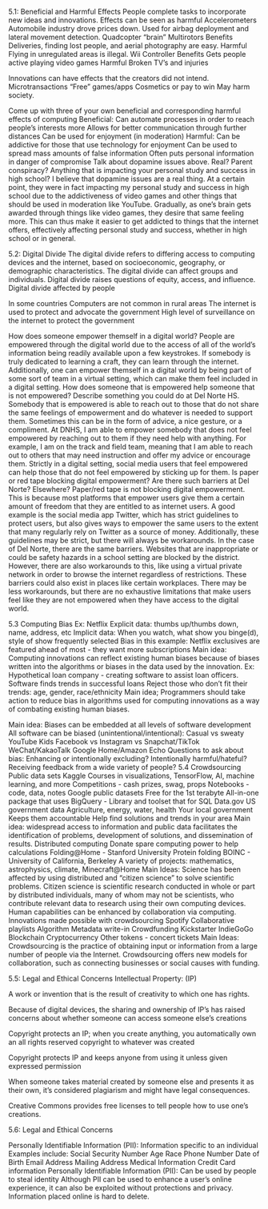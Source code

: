 5.1: Beneficial and Harmful Effects
People complete tasks to incorporate new ideas and innovations. 
Effects can be seen as harmful
Accelerometers
Automobile industry drove prices down.
Used for airbag deployment and lateral movement detection.
Quadcopter “brain”
Multirotors
Benefits
Deliveries, finding lost people, and aerial photography are easy.
Harmful
Flying in unregulated areas is illegal.
Wii Controller 
Benefits
Gets people active playing video games
Harmful
Broken TV’s and injuries


Innovations can have effects that the creators did not intend. 
Microtransactions
“Free” games/apps
Cosmetics or pay to win
May harm society.








Come up with three of your own beneficial and corresponding harmful effects of computing
Beneficial:
Can automate processes in order to reach people’s interests more
Allows for better communication through further distances
Can be used for enjoyment (in moderation)
Harmful:
Can be addictive for those that use technology for enjoyment
Can be used to spread mass amounts of false information
Often puts personal information in danger of compromise
Talk about dopamine issues above. Real? Parent conspiracy? Anything that is impacting your personal study and success in high school?
I believe that dopamine issues are a real thing. At a certain point, they were in fact impacting my personal study and success in high school due to the addictiveness of video games and other things that should be used in moderation like YouTube. Gradually, as one’s brain gets awarded through things like video games, they desire that same feeling more. This can thus make it easier to get addicted to things that the internet offers, effectively affecting personal study and success, whether in high school or in general.






5.2: Digital Divide
The digital divide refers to differing access to computing devices and the internet, based on socioeconomic, geography, or demographic characteristics.
The digital divide can affect groups and individuals.
Digital divide raises questions of equity, access, and influence.
Digital divide affected by people

In some countries
Computers are not common in rural areas
The internet is used to protect and advocate the government
High level of surveillance on the internet to protect the government









How does someone empower themself in a digital world?
People are empowered through the digital world due to the access of all of the world’s information being readily available upon a few keystrokes. If somebody is truly dedicated to learning a craft, they can learn through the internet. Additionally, one can empower themself in a digital world by being part of some sort of team in a virtual setting, which can make them feel included in a digital setting.
How does someone that is empowered help someone that is not empowered? Describe something you could do at Del Norte HS.
Somebody that is empowered is able to reach out to those that do not share the same feelings of empowerment and do whatever is needed to support them. Sometimes this can be in the form of advice, a nice gesture, or a compliment. At DNHS, I am able to empower somebody that does not feel empowered by reaching out to them if they need help with anything. For example, I am on the track and field team, meaning that I am able to reach out to others that may need instruction and offer my advice or encourage them. Strictly in a digital setting, social media users that feel empowered can help those that do not feel empowered by sticking up for them. 
Is paper or red tape blocking digital empowerment? Are there such barriers at Del Norte? Elsewhere? 
Paper/red tape is not blocking digital empowerment. This is because most platforms that empower users give them a certain amount of freedom that they are entitled to as internet users. A good example is the social media app Twitter, which has strict guidelines to protect users, but also gives ways to empower the same users to the extent that many regularly rely on Twitter as a source of money. Additionally, these guidelines may be strict, but there will always be workarounds. In the case of Del Norte, there are the same barriers. Websites that are inappropriate or could be safety hazards in a school setting are blocked by the district. However, there are also workarounds to this, like using a virtual private network in order to browse the internet regardless of restrictions. These barriers could also exist in places like certain workplaces. There may be less workarounds, but there are no exhaustive limitations that make users feel like they are not empowered when they have access to the digital world.





















5.3 Computing Bias
Ex: Netflix
Explicit data: thumbs up/thumbs down, name, address, etc
Implicit data: When you watch, what show you binge(d), style of show frequently selected
Bias in this example: Netflix exclusives are featured ahead of most - they want more subscriptions
Main idea: Computing innovations can reflect existing human biases because of biases written into the algorithms or biases in the data used by the innovation.
Ex: Hypothetical loan company - creating software to assist loan officers. Software finds trends in successful loans
Reject those who don’t fit their trends: age, gender, race/ethnicity
Main idea; Programmers should take action to reduce bias in algorithms used for computing innovations as a way of combating existing human biases.

Main idea: Biases can be embedded at all levels of software development
All software can be biased (unintentional/intentional):
Casual vs sweaty
YouTube Kids
Facebook vs Instagram vs Snapchat/TikTok
WeChat/KakaoTalk
Google Home/Amazon Echo
Questions to ask about bias:
Enhancing or intentionally excluding? 
Intentionally harmful/hateful?
Receiving feedback from a wide variety of people?
5.4 Crowdsourcing
Public data sets
Kaggle
Courses in visualizations, TensorFlow, AI, machine learning, and more
Competitions - cash prizes, swag, props
Notebooks - code, data, notes
Google public datasets
Free for the 1st terabyte
All-in-one package that uses BigQuery - Library and toolset that for SQL
Data.gov
US government data
Agriculture, energy, water, health
Your local government
Keeps them accountable
Help find solutions and trends in your area
Main idea: widespread access to information and public data facilitates the identification of problems, development of solutions, and dissemination of results.
Distributed computing
Donate spare computing power to help calculations
Folding@Home - Stanford University
Protein folding
BOINC - University of California, Berkeley
A variety of projects: mathematics, astrophysics, climate, Minecraft@Home
Main Ideas:
Science has been affected by using distributed and “citizen science” to solve scientific problems.
Citizen science is scientific research conducted in whole or part by distributed individuals, many of whom may not be scientists, who contribute relevant data to research using their own computing devices.
Human capabilities can be enhanced by collaboration via computing.
Innovations made possible with crowdsourcing
Spotify
Collaborative playlists
Algorithm
Metadata write-in
Crowdfunding
Kickstarter
IndieGoGo
Blockchain
Cryptocurrency
Other tokens - concert tickets
Main Ideas:
Crowdsourcing is the practice of obtaining input or information from a large number of people via the Internet.
Crowdsourcing offers new models for collaboration, such as connecting businesses or social causes with funding.








5.5: Legal and Ethical Concerns
Intellectual Property: (IP)

A work or invention that is the result of creativity to which one has rights.

Because of digital devices, the sharing and ownership of IP’s has raised concerns about whether someone can access someone else’s creations

Copyright protects an IP; when you create anything, you automatically own an all rights reserved copyright to whatever was created

Copyright protects IP and keeps anyone from using it unless given expressed permission

When someone takes material created by someone else and presents it as their own, it’s considered plagiarism and might have legal consequences.

Creative Commons provides free licenses to tell people how to use one’s creations.


5.6: Legal and Ethical Concerns

Personally Identifiable Information (PII): Information specific to an individual
Examples include: 
Social Security Number
Age 
Race
Phone Number
Date of Birth
Email Address
Mailing Address
Medical Information
Credit Card information
Personally Identifiable Information (PII): Can be used by people to steal identity
Although PII can be used to enhance a user’s online experience, it can also be exploited without protections and privacy.
Information placed online is hard to delete.

